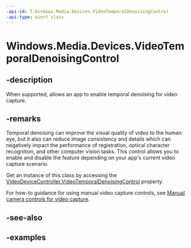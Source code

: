 ```yaml
---
-api-id: T:Windows.Media.Devices.VideoTemporalDenoisingControl
-api-type: winrt class
---
```


<!-- Class syntax.
public class VideoTemporalDenoisingControl 
-->

# Windows.Media.Devices.VideoTemporalDenoisingControl

## -description
When supported, allows an app to enable temporal denoising for video capture.

## -remarks
Temporal denoising can improve the visual quality of video to the human eye, but it also can reduce image consistency and details which can negatively impact the performance of registration, optical character recognition, and other computer vision tasks. This control allows you to enable and disable the feature depending on your app's current video capture scenario.

Get an instance of this class by accessing the [VideoDeviceController.VideoTemporalDenoisingControl](videotemporaldenoisingcontrol.md) property. 

For how-to guidance for using manual video capture controls, see [Manual camera controls for video capture](https://msdn.microsoft.com/windows/uwp/audio-video-camera/capture-device-controls-for-video-capture).
## -see-also

## -examples

